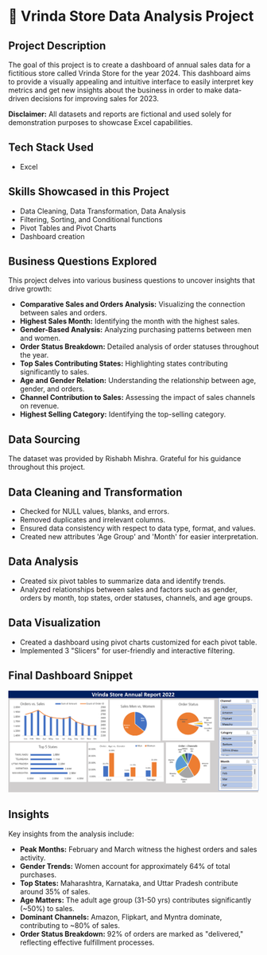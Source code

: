 # 🏪 Vrinda Store Data Analysis Project

## Project Description

The goal of this project is to create a dashboard of annual sales data for a fictitious store called Vrinda Store for the year 2024. This dashboard aims to provide a visually appealing and intuitive interface to easily interpret key metrics and get new insights about the business in order to make data-driven decisions for improving sales for 2023.

**Disclaimer:** All datasets and reports are fictional and used solely for demonstration purposes to showcase Excel capabilities.

## Tech Stack Used

- Excel

## Skills Showcased in this Project

- Data Cleaning, Data Transformation, Data Analysis
- Filtering, Sorting, and Conditional functions
- Pivot Tables and Pivot Charts
- Dashboard creation

## Business Questions Explored

This project delves into various business questions to uncover insights that drive growth:

- **Comparative Sales and Orders Analysis:** Visualizing the connection between sales and orders.
- **Highest Sales Month:** Identifying the month with the highest sales.
- **Gender-Based Analysis:** Analyzing purchasing patterns between men and women.
- **Order Status Breakdown:** Detailed analysis of order statuses throughout the year.
- **Top Sales Contributing States:** Highlighting states contributing significantly to sales.
- **Age and Gender Relation:** Understanding the relationship between age, gender, and orders.
- **Channel Contribution to Sales:** Assessing the impact of sales channels on revenue.
- **Highest Selling Category:** Identifying the top-selling category.

## Data Sourcing

The dataset was provided by Rishabh Mishra. Grateful for his guidance throughout this project.

## Data Cleaning and Transformation

- Checked for NULL values, blanks, and errors.
- Removed duplicates and irrelevant columns.
- Ensured data consistency with respect to data type, format, and values.
- Created new attributes 'Age Group' and 'Month' for easier interpretation.

## Data Analysis

- Created six pivot tables to summarize data and identify trends.
- Analyzed relationships between sales and factors such as gender, orders by month, top states, order statuses, channels, and age groups.

## Data Visualization

- Created a dashboard using pivot charts customized for each pivot table.
- Implemented 3 "Slicers" for user-friendly and interactive filtering.

## Final Dashboard Snippet

![Vrinda Dashboard](Vrinda_Store_Data.png)

## Insights

Key insights from the analysis include:

- **Peak Months:** February and March witness the highest orders and sales activity.
- **Gender Trends:** Women account for approximately 64% of total purchases.
- **Top States:** Maharashtra, Karnataka, and Uttar Pradesh contribute around 35% of sales.
- **Age Matters:** The adult age group (31-50 yrs) contributes significantly (~50%) to sales.
- **Dominant Channels:** Amazon, Flipkart, and Myntra dominate, contributing to ~80% of sales.
- **Order Status Breakdown:** 92% of orders are marked as "delivered," reflecting effective fulfillment processes.
